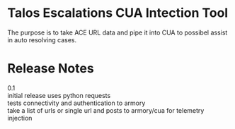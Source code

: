 # Talos Escalations CUA Intection Tool

The purpose is to take ACE URL data and pipe it into CUA to possibel assist in auto resolving cases.

# Release Notes

0.1\
initial release uses python requests\
tests connectivity and authentication to armory\
take a list of urls or single url and posts to armory/cua for telemetry injection
